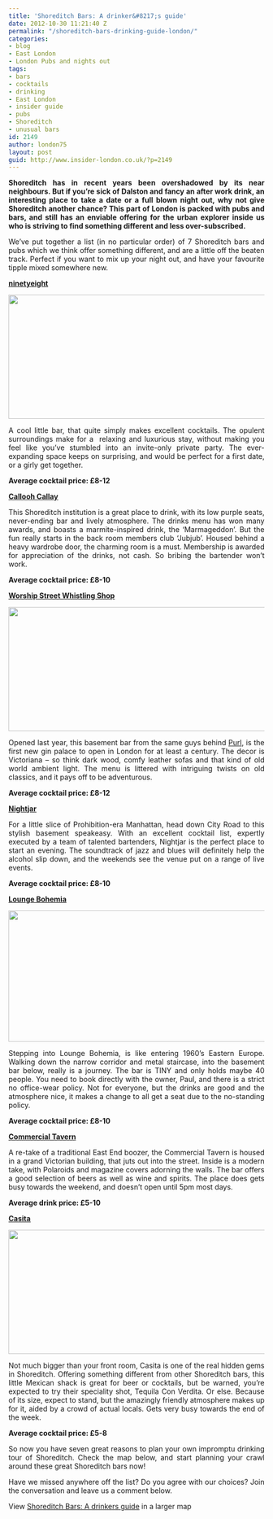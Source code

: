 ```yaml
---
title: 'Shoreditch Bars: A drinker&#8217;s guide'
date: 2012-10-30 11:21:40 Z
permalink: "/shoreditch-bars-drinking-guide-london/"
categories:
- blog
- East London
- London Pubs and nights out
tags:
- bars
- cocktails
- drinking
- East London
- insider guide
- pubs
- Shoreditch
- unusual bars
id: 2149
author: london75
layout: post
guid: http://www.insider-london.co.uk/?p=2149
---
```


<p style="text-align: justify">
  <strong>Shoreditch has in recent years been overshadowed by its near neighbours. But if you&#8217;re sick of Dalston and fancy an after work drink, an interesting place to take a date or a full blown night out, why not give Shoreditch another chance? This part of London is packed with pubs and bars, and still has an enviable offering for the urban explorer inside us who is striving to find something different and less over-subscribed.</strong>
</p>

<p style="text-align: justify">
  We&#8217;ve put together a list (in no particular order) of 7 Shoreditch bars and pubs which we think offer something different, and are a little off the beaten track. Perfect if you want to mix up your night out, and have your favourite tipple mixed somewhere new.
</p>

<p style="text-align: justify">
  <span style="text-decoration: underline"><strong><a href="http://ninetyeight-bar-lounge.com/index.html">ninetyeight</a></strong></span>
</p>

<p style="text-align: justify">
  <a href="/wp-content/uploads/2012/10/ninetyeight_bar_lounge_shoreditch_london_51.jpg"><img class="alignnone size-full wp-image-2193" src="/wp-content/uploads/2012/10/ninetyeight_bar_lounge_shoreditch_london_51.jpg" alt="" width="569" height="244" /></a>
</p>

<p style="text-align: justify">
  A cool little bar, that quite simply makes excellent cocktails. The opulent surroundings make for a  relaxing and luxurious stay, without making you feel like you&#8217;ve stumbled into an invite-only private party. The ever-expanding space keeps on surprising, and would be perfect for a first date, or a girly get together.
</p>

<p style="text-align: justify">
  <strong>Average cocktail price: £8-12</strong>
</p>

<p style="text-align: justify">
  <span style="text-decoration: underline"><strong><a href="http://www.calloohcallaybar.com/the-bar/">Callooh Callay</a></strong></span>
</p>

<p style="text-align: justify">
  This Shoreditch institution is a great place to drink, with its low purple seats, never-ending bar and lively atmosphere. The drinks menu has won many awards, and boasts a marmite-inspired drink, the &#8216;Marmageddon&#8217;. But the fun really starts in the back room members club &#8216;Jubjub&#8217;. Housed behind a heavy wardrobe door, the charming room is a must. Membership is awarded for appreciation of the drinks, not cash. So bribing the bartender won&#8217;t work.
</p>

<p style="text-align: justify">
  <strong>Average cocktail price: £8-10</strong>
</p>

<p style="text-align: justify">
  <span style="text-decoration: underline"><strong><a href="http://www.whistlingshop.com/">Worship Street Whistling Shop</a></strong></span>
</p>

<p style="text-align: justify">
  <strong></strong><a href="/wp-content/uploads/2012/10/london-shoreditch-drinking-whistling-shop1.jpg"><img class="alignnone size-full wp-image-2192" src="/wp-content/uploads/2012/10/london-shoreditch-drinking-whistling-shop1.jpg" alt="" width="569" height="244" /></a>
</p>

<p style="text-align: justify">
  Opened last year, this basement bar from the same guys behind <a href="http://www.purl-london.com/">Purl</a>, is the first new gin palace to open in London for at least a century. The decor is Victoriana &#8211; so think dark wood, comfy leather sofas and that kind of old world ambient light. The menu is littered with intriguing twists on old classics, and it pays off to be adventurous.
</p>

<p style="text-align: justify">
  <strong>Average cocktail price: £8-12</strong>
</p>

<p style="text-align: justify">
  <span style="text-decoration: underline"><strong><a href="http://www.barnightjar.com/">Nightjar</a></strong></span>
</p>

<p style="text-align: justify">
  For a little slice of Prohibition-era Manhattan, head down City Road to this stylish basement speakeasy. With an excellent cocktail list, expertly executed by a team of talented bartenders, Nightjar is the perfect place to start an evening. The soundtrack of jazz and blues will definitely help the alcohol slip down, and the weekends see the venue put on a range of live events.
</p>

<p style="text-align: justify">
  <strong>Average cocktail price: £8-10</strong>
</p>

<p style="text-align: justify">
  <span style="text-decoration: underline"><strong><a href="http://www.loungebohemia.com/">Lounge Bohemia</a></strong></span>
</p>

<p style="text-align: justify">
  <a href="/wp-content/uploads/2012/10/shoreditch-drinking-london-lounge-bohemia1.jpg"><img class="alignnone size-full wp-image-2194" src="/wp-content/uploads/2012/10/shoreditch-drinking-london-lounge-bohemia1.jpg" alt="" width="569" height="258" /></a>
</p>

<p style="text-align: justify">
  Stepping into Lounge Bohemia, is like entering 1960&#8217;s Eastern Europe. Walking down the narrow corridor and metal staircase, into the basement bar below, really is a journey. The bar is TINY and only holds maybe 40 people. You need to book directly with the owner, Paul, and there is a strict no office-wear policy. Not for everyone, but the drinks are good and the atmosphere nice, it makes a change to all get a seat due to the no-standing policy.
</p>

<p style="text-align: justify">
  <strong>Average cocktail price: £8-10</strong>
</p>

<p style="text-align: justify">
  <span style="text-decoration: underline"><strong>Commercial Tavern</strong></span>
</p>

<p style="text-align: justify">
  A re-take of a traditional East End boozer, the Commercial Tavern is housed in a grand Victorian building, that juts out into the street. Inside is a modern take, with Polaroids and magazine covers adorning the walls. The bar offers a good selection of beers as well as wine and spirits. The place does gets busy towards the weekend, and doesn&#8217;t open until 5pm most days.
</p>

<p style="text-align: justify">
  <strong>Average drink price: £5-10</strong>
</p>

<p style="text-align: justify">
  <span style="text-decoration: underline"><strong><a href="https://www.facebook.com/casita.bar?ref=ts">Casita</a></strong></span>
</p>

<p style="text-align: justify">
  <a href="/wp-content/uploads/2012/10/shoreditch-drinking-london-Casita1.jpg"><img class="alignnone size-full wp-image-2195" src="/wp-content/uploads/2012/10/shoreditch-drinking-london-Casita1.jpg" alt="" width="569" height="244" /></a>
</p>

<p style="text-align: justify">
  Not much bigger than your front room, Casita is one of the real hidden gems in Shoreditch. Offering something different from other Shoreditch bars, this little Mexican shack is great for beer or cocktails, but be warned, you&#8217;re expected to try their speciality shot, Tequila Con Verdita. Or else. Because of its size, expect to stand, but the amazingly friendly atmosphere makes up for it, aided by a crowd of actual locals. Gets very busy towards the end of the week.
</p>

<p style="text-align: justify">
  <strong>Average cocktail price: £5-8</strong>
</p>

<p style="text-align: justify">
  So now you have seven great reasons to plan your own impromptu drinking tour of Shoreditch. Check the map below, and start planning your crawl around these great Shoreditch bars now!
</p>

<p style="text-align: justify">
  Have we missed anywhere off the list? Do you agree with our choices? Join the conversation and leave us a comment below.
</p>

View [Shoreditch Bars: A drinkers guide](https://maps.google.co.uk/maps/ms?msa=0&msid=205971115563774476197.0004cccd82834645cc0f1&hl=en&ie=UTF8&t=m&ll=51.523377,-0.079458&spn=0.004673,0.012188&z=16&source=embed) in a larger map